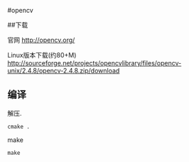 #opencv

##下载 

官网 http://opencv.org/

Linux版本下载(约80+M) http://sourceforge.net/projects/opencvlibrary/files/opencv-unix/2.4.8/opencv-2.4.8.zip/download

## 编译

解压.

    cmake .

make

    make